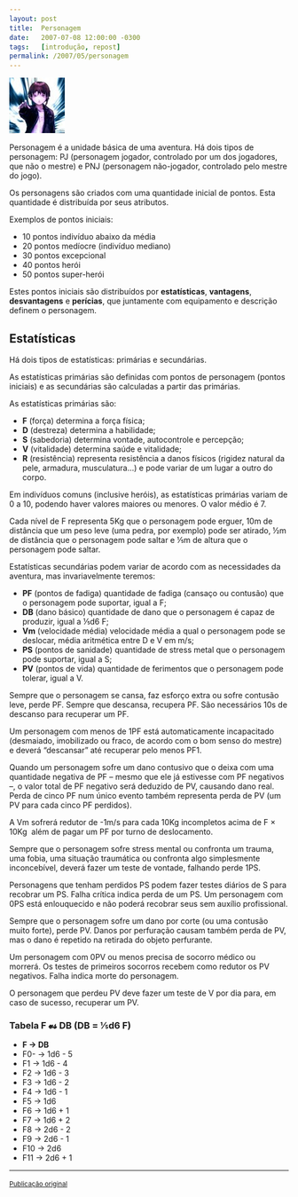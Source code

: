 ```yaml
---
layout: post
title:  Personagem
date:   2007-07-08 12:00:00 -0300
tags:   [introdução, repost]
permalink: /2007/05/personagem
---
```


<div class="float-right">
  <img src="/assets/images/lain.jpg" alt="Lain" />
</div>

Personagem é a unidade básica de uma aventura. Há dois tipos de personagem:
PJ (personagem jogador, controlado por um dos jogadores, que não o mestre) e PNJ
(personagem não-jogador, controlado pelo mestre do jogo).

Os personagens são criados com uma quantidade inicial de pontos. Esta quantidade
é distribuída por seus atributos.

Exemplos de pontos iniciais:

- 10 pontos indivíduo abaixo da média
- 20 pontos medíocre (indivíduo mediano)
- 30 pontos excepcional
- 40 pontos herói
- 50 pontos super-herói

Estes pontos iniciais são distribuídos por **estatísticas**, **vantagens**,
**desvantagens** e **perícias**, que juntamente com equipamento e descrição
definem o personagem.

## Estatísticas

Há dois tipos de estatísticas: primárias e secundárias.

As estatísticas primárias são definidas com pontos de personagem (pontos
iniciais) e as secundárias são calculadas a partir das primárias.

As estatísticas primárias são:

- **F** (força) determina a força física;
- **D** (destreza) determina a habilidade;
- **S** (sabedoria) determina vontade, autocontrole e percepção;
- **V** (vitalidade) determina saúde e vitalidade;
- **R** (resistência) representa resistência a danos físicos (rigidez natural da
  pele, armadura, musculatura…) e pode variar de um lugar a outro do corpo.


Em indivíduos comuns (inclusive heróis), as estatísticas primárias variam de 0 a
10, podendo haver valores maiores ou menores. O valor médio é 7.

Cada nível de F representa 5Kg que o personagem pode erguer, 10m de distância
que um peso leve (uma pedra, por exemplo) pode ser atirado, ½m de distância que
o personagem pode saltar e ⅕m de altura que o personagem pode saltar.

Estatísticas secundárias podem variar de acordo com as necessidades da aventura,
mas invariavelmente teremos:

- **PF** (pontos de fadiga) quantidade de fadiga (cansaço ou contusão) que o
  personagem pode suportar, igual a F;
- **DB** (dano básico) quantidade de dano que o personagem é capaz de produzir,
  igual a ⅕d6 F;
- **Vm** (velocidade média) velocidade média a qual o personagem pode se
  deslocar, média aritmética entre D e V em m/s;
- **PS** (pontos de sanidade) quantidade de stress metal que o personagem pode
  suportar, igual a S;
- **PV** (pontos de vida) quantidade de ferimentos que o personagem pode
  tolerar, igual a V.

Sempre que o personagem se cansa, faz esforço extra ou sofre contusão leve,
perde PF. Sempre que descansa, recupera PF. São necessários 10s de descanso para
recuperar um PF.

Um personagem com menos de 1PF está automaticamente incapacitado (desmaiado,
imobilizado ou fraco, de acordo com o bom senso do mestre) e deverá “descansar”
até recuperar pelo menos PF1.

Quando um personagem sofre um dano contusivo que o deixa com uma quantidade
negativa de PF – mesmo que ele já estivesse com PF negativos –, o valor total de
PF negativo será deduzido de PV, causando dano real. Perda de cinco PF num único
evento também representa perda de PV (um PV para cada cinco PF perdidos).

A Vm sofrerá redutor de -1m/s para cada 10Kg incompletos acima de F × 10Kg ­ além
de pagar um PF por turno de deslocamento.

Sempre que o personagem sofre stress mental ou confronta um trauma, uma fobia,
uma situação traumática ou confronta algo simplesmente inconcebível, deverá
fazer um teste de vontade, falhando perde 1PS.

Personagens que tenham perdidos PS podem fazer testes diários de S para recobrar
um PS. Falha crítica indica perda de um PS. Um personagem com 0PS está
enlouquecido e não poderá recobrar seus sem auxílio profissional.

Sempre que o personagem sofre um dano por corte (ou uma contusão muito forte),
perde PV. Danos por perfuração causam também perda de PV, mas o dano é repetido
na retirada do objeto perfurante.

Um personagem com 0PV ou menos precisa de socorro médico ou morrerá. Os testes
de primeiros socorros recebem como redutor os PV negativos. Falha indica morte
do personagem.

O personagem que perdeu PV deve fazer um teste de V por dia para, em caso de
sucesso, recuperar um PV.

### Tabela F 𝓿𝓼 DB (DB = ⅕d6 F)

- **F → DB**
- F0- → 1d6 - 5
- F1 → 1d6 - 4
- F2 → 1d6 - 3
- F3 → 1d6 - 2
- F4 → 1d6 - 1
- F5 → 1d6
- F6 → 1d6 + 1
- F7 → 1d6 + 2
- F8 → 2d6 - 2
- F9 → 2d6 - 1
- F10 → 2d6
- F11 → 2d6 + 1

--------------------------------------------------------------------------------

<div class="text-right">
  <small>
    <a href="http://khondaj.blogspot.com/2007/07/personagem.html">
      Publicação original
    </a>
  </small>
</div>
